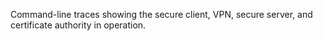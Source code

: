 Command-line traces showing the secure client, VPN, secure server, and certificate authority in operation.